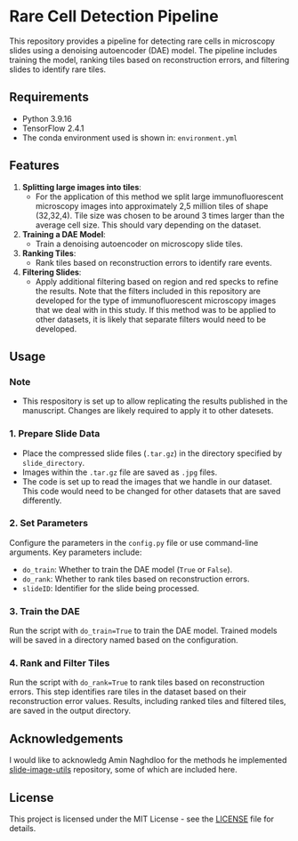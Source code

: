 # Rare Cell Detection Pipeline

This repository provides a pipeline for detecting rare cells in microscopy slides using a denoising autoencoder (DAE) model. The pipeline includes training the model, ranking tiles based on reconstruction errors, and filtering slides to identify rare tiles.

## Requirements

- Python 3.9.16
- TensorFlow 2.4.1
- The conda environment used is shown in: `environment.yml`

## Features

1. **Splitting large images into tiles**:
   - For the application of this method we split large immunofluorescent microscopy images into approximately 2,5 million tiles of shape (32,32,4). Tile size was chosen to be around 3 times larger than the average cell size. This should vary depending on the dataset.
2. **Training a DAE Model**: 
   - Train a denoising autoencoder on microscopy slide tiles.
3. **Ranking Tiles**:
   - Rank tiles based on reconstruction errors to identify rare events.
4. **Filtering Slides**:
   - Apply additional filtering based on region and red specks to refine the results. Note that the filters included in this repository are developed for the type of immunofluorescent microscopy images that we deal with in this study. If this method was to be applied to other datasets, it is likely that separate filters would need to be developed.

## Usage

### Note

- This respository is set up to allow replicating the results published in the manuscript. Changes are likely required to apply it to other datesets.

### 1. Prepare Slide Data
- Place the compressed slide files (`.tar.gz`) in the directory specified by `slide_directory`.
- Images within the `.tar.gz` file are saved as `.jpg` files. 
- The code is set up to read the images that we handle in our dataset. This code would need to be changed for other datasets that are saved differently.

### 2. Set Parameters
Configure the parameters in the `config.py` file or use command-line arguments. Key parameters include:
- `do_train`: Whether to train the DAE model (`True` or `False`).
- `do_rank`: Whether to rank tiles based on reconstruction errors.
- `slideID`: Identifier for the slide being processed.

### 3. Train the DAE
Run the script with `do_train=True` to train the DAE model. Trained models will be saved in a directory named based on the configuration.


### 4. Rank and Filter Tiles
Run the script with `do_rank=True` to rank tiles based on reconstruction errors. This step identifies rare tiles in the dataset based on their reconstruction error values. Results, including ranked tiles and filtered tiles, are saved in the output directory.

## Acknowledgements

I would like to acknowledg Amin Naghdloo for the methods he implemented [slide-image-utils](https://github.com/aminnaghdloo/slide-image-utils) repository, some of which are included here.

## License

This project is licensed under the MIT License - see the [LICENSE](../LICENSE) file for details.


